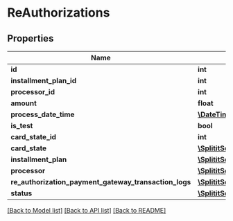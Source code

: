 # ReAuthorizations

## Properties
Name | Type | Description | Notes
------------ | ------------- | ------------- | -------------
**id** | **int** |  | 
**installment_plan_id** | **int** |  | 
**processor_id** | **int** |  | 
**amount** | **float** |  | 
**process_date_time** | [**\DateTime**](\DateTime.md) |  | [optional] 
**is_test** | **bool** |  | 
**card_state_id** | **int** |  | [optional] 
**card_state** | [**\SplititSdkClient\Model\CardStateLogs**](CardStateLogs.md) |  | [optional] 
**installment_plan** | [**\SplititSdkClient\Model\InstallmentPlans**](InstallmentPlans.md) |  | [optional] 
**processor** | [**\SplititSdkClient\Model\Processors**](Processors.md) |  | [optional] 
**re_authorization_payment_gateway_transaction_logs** | [**\SplititSdkClient\Model\ReAuthorizationPaymentGatewayTransactionLogs[]**](ReAuthorizationPaymentGatewayTransactionLogs.md) |  | [optional] 
**status** | [**\SplititSdkClient\Model\InstallmentStatus**](InstallmentStatus.md) |  | 

[[Back to Model list]](../README.md#documentation-for-models) [[Back to API list]](../README.md#documentation-for-api-endpoints) [[Back to README]](../README.md)


